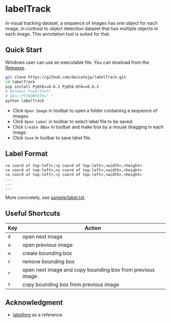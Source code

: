 # labelTrack

In visual tracking dataset, a sequence of images has one object for each image, in contrast to object detection dataset that has multiple objects in each image. This annotation tool is suited for that.

## Quick Start

Windows user can use an executable file. You can dowload from the [Releases](https://github.com/daisatojp/labelTrack/releases/tag/v1.1.0).

```bash
git clone https://github.com/daisatojp/labelTrack.git
cd labelTrack
pip install PyQt6==6.6.1 PyQt6-Qt6==6.6.3
# Windows PowerShell
# $Env:PYTHONPATH="."
python labelTrack
```

* Click `Open Image` in toolbar to open a folder containing a sequence of images.
* Click `Open Label` in toolbar to select label file to be saved.
* Click `Create BBox` in toolbar and make box by a mouse dragging in each image.
* Click `Save` in toolbar to save label file.

## Label Format

```text
<x coord of top-left>,<y coord of top-left>,<width>,<height>
<x coord of top-left>,<y coord of top-left>,<width>,<height>
<x coord of top-left>,<y coord of top-left>,<width>,<height>
...
...
...
```

More concretely, see [sample/label.txt](https://github.com/daisatojp/labelTrack/blob/main/sample/label.txt).

## Useful Shortcuts

| Key | Action |
| --- | --------------- |
| `d` | open next image |
| `a` | open previous image |
| `w` | create bounding box |
| `c` | remove bounding box |
| `r` | open next image and copy bounding box from previous image |
| `t` | copy bounding box from previous image |

## Acknowledgment

* [labelImg](https://github.com/tzutalin/labelImg) as a reference.
